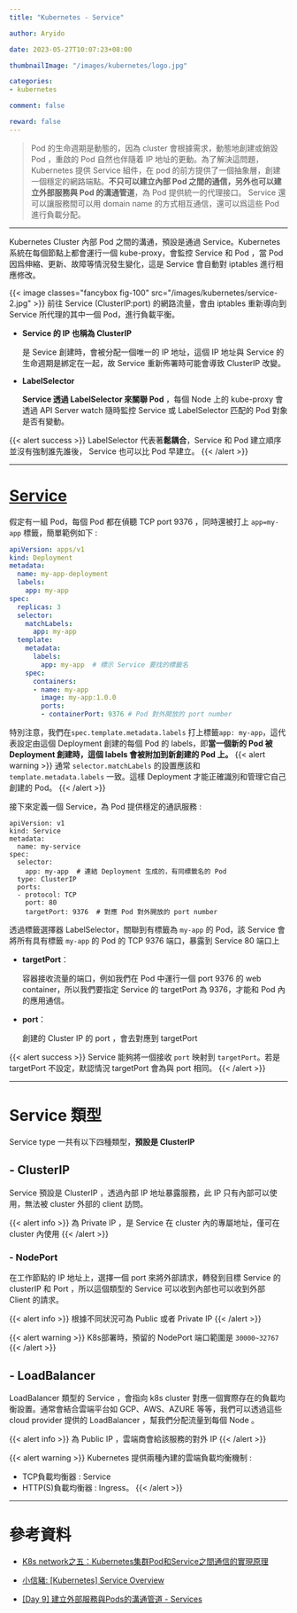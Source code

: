 ```yaml
---
title: "Kubernetes - Service"

author: Aryido

date: 2023-05-27T10:07:23+08:00

thumbnailImage: "/images/kubernetes/logo.jpg"

categories:
- kubernetes

comment: false

reward: false
---
```

<!--BODY-->
> Pod 的生命週期是動態的，因為 cluster 會根據需求，動態地創建或銷毀 Pod ，重啟的 Pod 自然也伴隨着 IP 地址的更動。為了解決這問題， Kubernetes 提供 Service 組件，在 pod 的前方提供了一個抽象層，創建一個穩定的網路端點。**不只可以建立內部 Pod 之間的通信，另外也可以建立外部服務與 Pod 的溝通管道**，為 Pod 提供統一的代理接口。 Service 還可以讓服務間可以用 domain name 的方式相互通信，還可以爲這些 Pod 進行負載分配。

<!--more-->

---

Kubernetes Cluster 內部 Pod 之間的溝通，預設是通過 Service。Kubernetes 系統在每個節點上都會運行一個 kube-proxy，會監控 Service 和 Pod ，當 Pod 因爲伸縮、更新、故障等情況發生變化，這是 Service 會自動對 iptables 進行相應修改。

{{< image classes="fancybox fig-100" src="/images/kubernetes/service-2.jpg" >}}
前往 Service (ClusterIP:port) 的網路流量，會由 iptables 重新導向到 Service 所代理的其中一個 Pod，進行負載平衡。
- **Service 的 IP 也稱為 ClusterIP**

  是 Sevice 創建時，會被分配一個唯一的 IP 地址，這個 IP 地址與 Service 的生命週期是綁定在一起，故 Service 重新佈署時可能會導致 ClusterIP 改變。

- **LabelSelector**

  **Service 透過 LabelSelector 來關聯 Pod** ，每個 Node 上的 kube-proxy 會透過 API Server watch 隨時監控 Service 或 LabelSelector 匹配的 Pod 對象是否有變動。

{{< alert success >}}
LabelSelector 代表著**鬆耦合**，Service 和 Pod 建立順序並沒有強制誰先誰後， Service 也可以比 Pod 早建立。
{{< /alert >}}


---

# [Service](https://kubernetes.io/docs/concepts/services-networking/service/)

假定有一組 Pod，每個 Pod 都在偵聽 TCP port 9376 ，同時還被打上 ```app=my-app``` 標籤，簡單範例如下 :
```YAML
apiVersion: apps/v1
kind: Deployment
metadata:
  name: my-app-deployment
  labels:
    app: my-app
spec:
  replicas: 3
  selector:
    matchLabels:
      app: my-app
  template:
    metadata:
      labels:
        app: my-app  # 標示 Service 要找的標籤名
    spec:
      containers:
      - name: my-app
        image: my-app:1.0.0
        ports:
        - containerPort: 9376 # Pod 對外開放的 port number
```
特別注意，我們在```spec.template.metadata.labels```
打上標籤```app: my-app```，這代表設定由這個 Deployment 創建的每個 Pod 的 labels，即**當一個新的 Pod 被 Deployment 創建時，這個 labels 會被附加到新創建的 Pod 上。**
{{< alert warning >}}
通常 ```selector.matchLabels``` 的設置應該和 ```template.metadata.labels``` 一致。這樣 Deployment 才能正確識別和管理它自己創建的 Pod。
{{< /alert >}}



接下來定義一個 Service，為 Pod 提供穩定的通訊服務 :

```
apiVersion: v1
kind: Service
metadata:
  name: my-service
spec:
  selector:
    app: my-app  # 連結 Deployment 生成的，有同標籤名的 Pod
  type: ClusterIP
  ports:
  - protocol: TCP
    port: 80
    targetPort: 9376  # 對應 Pod 對外開放的 port number
```

透過標籤選擇器 LabelSelector，關聯到有標籤為 ```my-app``` 的 Pod，該 Service 會將所有具有標籤 ```my-app``` 的 Pod 的 TCP 9376 端口，暴露到 Service 80 端口上
- **targetPort**：

  容器接收流量的端口，例如我們在 Pod 中運行一個 port 9376 的 web container，所以我們要指定 Service 的 targetPort 為 9376，才能和 Pod 內的應用通信。
- **port**：

  創建的  Cluster IP 的 port ，會去對應到 targetPort

{{< alert success >}}
Service 能夠將一個接收 ```port``` 映射到 ```targetPort```。若是 targetPort 不設定，默認情況 targetPort 會為與 port 相同。
{{< /alert >}}

---

# Service 類型
Service type 一共有以下四種類型，**預設是 ClusterIP**
## - ClusterIP
Service 預設是 ClusterIP ，透過內部 IP 地址暴露服務，此 IP 只有內部可以使用，無法被 cluster 外部的 client 訪問。

{{< alert info >}}
為 Private IP ，是 Service 在 cluster 內的專屬地址，僅可在 cluster 內使用
{{< /alert >}}

### - NodePort
在工作節點的 IP 地址上，選擇一個 port 來將外部請求，轉發到目標 Service 的 clusterIP 和 Port ，所以這個類型的 Service 可以收到內部也可以收到外部 Client 的請求。

{{< alert info >}}
根據不同狀況可為 Public 或者 Private IP
{{< /alert >}}


{{< alert warning >}}
K8s部署時，預留的 NodePort 端口範圍是  ```30000~32767```
{{< /alert >}}

## - LoadBalancer
LoadBalancer 類型的 Service ，會指向 k8s cluster 對應一個實際存在的負載均衡設置。通常會結合雲端平台如 GCP、AWS、AZURE 等等，我們可以透過這些 cloud provider 提供的 LoadBalancer ，幫我們分配流量到每個 Node 。

{{< alert info >}}
為 Public IP ，雲端商會給該服務的對外 IP
{{< /alert >}}

{{< alert warning >}}
Kubernetes 提供兩種內建的雲端負載均衡機制 :
- TCP負載均衡器 : Service
- HTTP(S)負載均衡器 : Ingress。
{{< /alert >}}

---

# 參考資料

- [K8s network之五：Kubernetes集群Pod和Service之間通信的實現原理](https://marcuseddie.github.io/2021/K8s-Network-Architecture-section-five.html)

- [小信豬: [Kubernetes] Service Overview](https://godleon.github.io/blog/Kubernetes/k8s-Service-Overview/)

- [[Day 9] 建立外部服務與Pods的溝通管道 - Services](https://ithelp.ithome.com.tw/articles/10194344)

